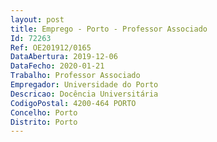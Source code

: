 ```yaml
--- 
layout: post
title: Emprego - Porto - Professor Associado
Id: 72263
Ref: OE201912/0165
DataAbertura: 2019-12-06
DataFecho: 2020-01-21
Trabalho: Professor Associado
Empregador: Universidade do Porto
Descricao: Docência Universitária
CodigoPostal: 4200-464 PORTO
Concelho: Porto
Distrito: Porto
--- 
```


